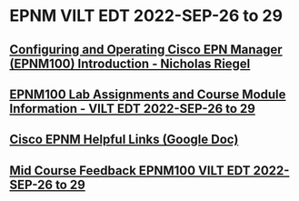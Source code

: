 # EPNM VILT EDT 2022-SEP-26 to 29

## [Configuring and Operating Cisco EPN Manager (EPNM100) Introduction - Nicholas Riegel](https://docs.google.com/presentation/d/1I20S7rAUDrdk8O3YCGG2-YJvnmEhDa1QZs8ON8-sCvA/edit?usp=sharing)

## [EPNM100 Lab Assignments and Course Module Information - VILT EDT 2022-SEP-26 to 29](https://docs.google.com/spreadsheets/d/1ybhJOx1jWu6fSx-Kkq0o1sp8SyKiWX2jXg4V0x0eYGs/edit?usp=sharing)

## [Cisco EPNM Helpful Links (Google Doc)](https://docs.google.com/document/d/1gm_KIseEG98EQN-WR70NbCklcF4yQnFGo2qEvXLdxeY/edit?usp=sharing)

## [Mid Course Feedback EPNM100 VILT EDT 2022-SEP-26 to 29](https://forms.gle/xTgLex55W39tBwmy7)
